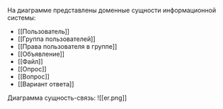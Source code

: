 На диаграмме представлены доменные сущности информационной системы:
- [[Пользователь]]
- [[Группа пользователей]]
- [[Права пользователя в группе]]
- [[Объявление]]
- [[Файл]]
- [[Опрос]]
- [[Вопрос]]
- [[Вариант ответа]]

Диаграмма сущность-связь: ![[er.png]]







